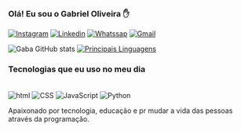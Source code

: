 ### Olá! Eu sou o Gabriel Oliveira ✋

[![Instagram](https://img.shields.io/badge/Instagram-E4405F?style=for-the-badge&logo=instagram&logoColor=white)](https://www.instagram.com/gabe.olr/)
[![Linkedin](https://img.shields.io/badge/LinkedIn-0077B5?style=for-the-badge&logo=linkedin&logoColor=white)](www.linkedin.com/in/gabriel-olive)
[![Whatssap](https://img.shields.io/badge/WhatsApp-25D366?style=for-the-badge&logo=whatsapp&logoColor=white)](https://www.instagram.com/gabe.olr/)
[![Gmail](https://img.shields.io/badge/Gmail-D14836?style=for-the-badge&logo=gmail&logoColor=white)](https://www.instagram.com/gabe.olr/)

![Gaba GitHub stats](https://github-readme-stats.vercel.app/api?username=CodeGaba&show_icons=true&theme=dark) [![Principais Linguagens](https://github-readme-stats.vercel.app/api/top-langs/?username=CodeGaba)](https://github.com/anuraghazra/github-readme-stats)

### Tecnologias que eu uso no meu dia 

<div style="display: inline_block"><br/>
<img align= "center" alt="html" src="https://img.shields.io/badge/HTML-239120?style=for-the-badge&logo=html5&logoColor=white" />
<img align= "center" alt="CSS" src="https://img.shields.io/badge/CSS-239120?&style=for-the-badge&logo=css3&logoColor=white" />
<img align= "center" alt="JavaScript" src="https://img.shields.io/badge/JavaScript-323330?style=for-the-badge&logo=javascript&logoColor=F7DF1E" />
<img align= "center" alt="Python" src="https://img.shields.io/badge/Python-14354C?style=for-the-badge&logo=python&logoColor=white" />
</div>

Apaixonado por tecnologia, educação e pr mudar a vida das pessoas através da programação.
